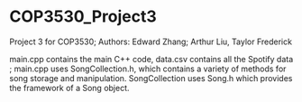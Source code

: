# COP3530_Project3
Project 3 for COP3530; Authors: Edward Zhang; Arthur Liu, Taylor Frederick

main.cpp contains the main C++ code, data.csv contains all the Spotify data
; main.cpp uses SongCollection.h, which contains a variety of methods for song storage and manipulation. SongCollection uses Song.h which provides the framework of a Song object. 
